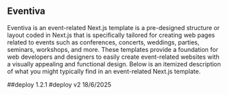 ## Eventiva

Eventiva is an event-related Next.js template is a pre-designed structure or layout coded in Next.js that is specifically tailored for creating web pages related to events such as conferences, concerts, weddings, parties, seminars, workshops, and more. These templates provide a foundation for web developers and designers to easily create event-related websites with a visually appealing and functional design. Below is an itemized description of what you might typically find in an event-related Next.js template.

##deploy 1.2.1
#deploy v2 18/6/2025
